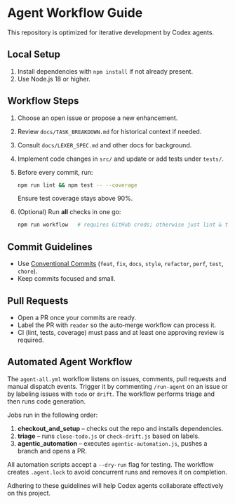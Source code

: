 # Agent Workflow Guide

This repository is optimized for iterative development by Codex agents.

## Local Setup
1. Install dependencies with `npm install` if not already present.
2. Use Node.js 18 or higher.

## Workflow Steps
1. Choose an open issue or propose a new enhancement.
2. Review `docs/TASK_BREAKDOWN.md` for historical context if needed.
3. Consult `docs/LEXER_SPEC.md` and other docs for background.
4. Implement code changes in `src/` and update or add tests under `tests/`.
5. Before every commit, run:
   ```bash
   npm run lint && npm test -- --coverage
   ```
   Ensure test coverage stays above 90%.
6. (Optional) Run **all** checks in one go:

   ```bash
   npm run workflow   # requires GitHub creds; otherwise just lint & tests run
   ```

## Commit Guidelines
- Use [Conventional Commits](https://www.conventionalcommits.org) (`feat`, `fix`, `docs`, `style`, `refactor`, `perf`, `test`, `chore`).
- Keep commits focused and small.

## Pull Requests
- Open a PR once your commits are ready.
- Label the PR with `reader` so the auto‑merge workflow can process it.
- CI (lint, tests, coverage) must pass and at least one approving review is required.

## Automated Agent Workflow
The `agent-all.yml` workflow listens on issues, comments, pull requests and manual dispatch events. Trigger it by commenting `/run-agent` on an issue or by labeling issues with `todo` or `drift`. The workflow performs triage and then runs code generation.

Jobs run in the following order:
1. **checkout_and_setup** – checks out the repo and installs dependencies.
2. **triage** – runs `close-todo.js` or `check-drift.js` based on labels.
3. **agentic_automation** – executes `agentic-automation.js`, pushes a branch and opens a PR.

All automation scripts accept a `--dry-run` flag for testing. The workflow creates `.agent.lock` to avoid concurrent runs and removes it on completion.

Adhering to these guidelines will help Codex agents collaborate effectively on this project.
